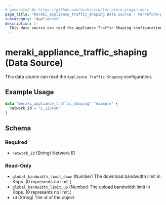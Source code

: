 ```yaml
---
# generated by https://github.com/hashicorp/terraform-plugin-docs
page_title: "meraki_appliance_traffic_shaping Data Source - terraform-provider-meraki"
subcategory: "Appliances"
description: |-
  This data source can read the Appliance Traffic Shaping configuration.
---
```


# meraki_appliance_traffic_shaping (Data Source)

This data source can read the `Appliance Traffic Shaping` configuration.

## Example Usage

```terraform
data "meraki_appliance_traffic_shaping" "example" {
  network_id = "L_123456"
}
```

<!-- schema generated by tfplugindocs -->
## Schema

### Required

- `network_id` (String) Network ID

### Read-Only

- `global_bandwidth_limit_down` (Number) The download bandwidth limit in Kbps. (0 represents no limit.)
- `global_bandwidth_limit_up` (Number) The upload bandwidth limit in Kbps. (0 represents no limit.)
- `id` (String) The id of the object
